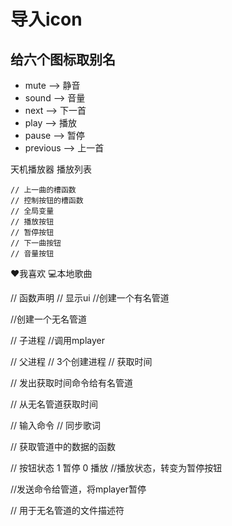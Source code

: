 # 导入icon

## 给六个图标取别名

- mute  -->  静音
- sound  -->  音量
- next  -->  下一首
- play  -->  播放
- pause  -->  暂停
- previous  -->  上一首

天机播放器
播放列表

````
// 上一曲的槽函数
// 控制按钮的槽函数
// 全局变量
// 播放按钮
// 暂停按钮
// 下一曲按钮
// 音量按钮
````

❤我喜欢
💻本地歌曲

// 函数声明
// 显示ui
//创建一个有名管道

//创建一个无名管道

// 子进程
//调用mplayer

// 父进程
// 3个创建进程
// 获取时间

// 发出获取时间命令给有名管道

// 从无名管道获取时间

// 输入命令
// 同步歌词

// 获取管道中的数据的函数

// 按钮状态  1 暂停 0 播放
//播放状态，转变为暂停按钮

//发送命令给管道，将mplayer暂停

// 用于无名管道的文件描述符 